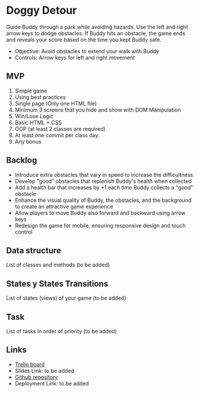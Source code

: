 
<html lang="en">
<head>
    <meta charset="UTF-8">
    <meta name="viewport" content="width=device-width, initial-scale=1.0">
</head>
<body>
    <h1>Doggy Detour</h1>
Guide Buddy through a park while avoiding hazards. Use the left and right arrow keys to dodge obstacles. If Buddy hits an obstacle, the game ends and reveals your score based on the time you kept Buddy safe. 

<ul>
    <li>Objective: Avoid obstacles to extend your walk with Buddy</li>
    <li>Controls: Arrow keys for left and right movement </li>
</ul>  
 <h2>MVP</h2>
<ol>
<li>Simple game</li>
<li>Using best practices</li>
<li>Single page (Only one HTML file)</li>
<li>Minimum 3 screens that you hide and show with DOM Manipulation</li>
<li>Win/Lose Logic</li>
<li>Basic HTML + CSS</li>
<li>OOP (at least 2 classes are required)</li>
<li>At least one commit per class day.</li>
<li>Any bonus</li>
</ol>
<h2>Backlog</h2>
<ul>
<li>Introduce extra obstacles that vary in speed to increase the difficultness </li>
<li>Develop "good" obstacles that replenish Buddy's health when collected 
</li>
<li>Add a health bar that increases by +1 each time Buddy collects a "good” obstacle 
</li>
<li>Enhance the visual quality of Buddy, the obstacles, and the background to create an attractive game experience 
</li>
<li>Allow players to move Buddy also forward and backward using arrow keys 
</li>
<li>Redesign the game for mobile, ensuring responsive design and touch control 
</li>
</ul>
<h2>Data structure</h2>
<p>List of classes and methods (to be added) </p>
<h2>States y States Transitions</h2>
<p>List of states (views) of your game (to be added)</p>
<h2>Task</h2>
<p>List of tasks in order of priority (to be added)</p>
<h2>Links</h2>
<ul>
    <li><a href="https://trello.com/b/oMJCODUN/project-1-the-game">Trello board</a></li>
    <li>Slides Link: to be added </li>
    <li><a href="https://github.com/angeleVG/doggy-detour">Github repository</a></li>
    <li>Deployment Link: to be added </li>
</ul>
</body>
</html>